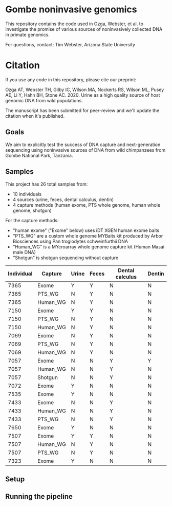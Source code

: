 # Gombe noninvasive genomics
This repository contains the code used in Ozga, Webster, et al.
to investigate the promise of various sources of noninvasively
collected DNA in primate genomics.

For questions, contact: Tim Webster, Arizona State University

# Citation
If you use any code in this repository, please cite our preprint:

Ozga AT, Webster TH, Gilby IC, Wilson MA, Nockerts RS, Wilson ML, Pusey AE,
Li Y, Hahn BH, Stone AC. 2020. Urine as a high quality source of host genomic
DNA from wild populations.

The manuscript has been submitted for peer-review and we'll update the citation
when it's published.

## Goals
We aim to explicitly test the success of DNA capture and
next-generation sequencing using noninvasive sources of DNA from wild chimpanzees from Gombe National Park, Tanzania.

## Samples
This project has 26 total samples from:
- 10 individuals
- 4 sources (urine, feces, dental calculus, dentin)
- 4 capture methods (human exome, PTS whole genome, human whole genome, shotgun)

For the capture methods:
- "human exome" ("Exome" below) uses iDT XGEN human exome baits
- "PTS_WG" are a custom whole genome MYBaits kit produced by Arbor Biosciences using Pan troglodytes schweinfurthii DNA
- "Human_WG" is a MYcroarray whole genome capture kit (Human Masai male DNA)
- "Shotgun" is shotgun sequencing without capture

| Individual | Capture | Urine | Feces | Dental calculus | Dentin |
| ---------- | ------- | ----- | ----- | --------------- | ------ |
| 7365 | Exome | Y | Y | N | N |
| 7365 | PTS_WG | N | Y | N | N |
| 7365 | Human_WG | N | Y | N | N |
| 7150 | Exome | Y | Y | N | N |
| 7150 | PTS_WG | N | Y | N | N |
| 7150 | Human_WG | N | Y | N | N |
| 7069 | Exome | N | Y | N | N |
| 7069 | PTS_WG | N | Y | N | N |
| 7069 | Human_WG | N | Y | N | N |
| 7057 | Exome | N | N | Y | Y |
| 7057 | Human_WG | N | N | Y | N |
| 7057 | Shotgun | N | N | Y | N |
| 7072 | Exome | Y | N | N | N |
| 7535 | Exome | Y | N | N | N |
| 7433 | Exome | N | N | Y | N |
| 7433 | Human_WG | N | N | Y | N |
| 7433 | PTS_WG | N | N | Y | N |
| 7650 | Exome | Y | N | N | N |
| 7507 | Exome | Y | Y | N | N |
| 7507 | Human_WG | N | Y | N | N |
| 7507 | PTS_WG | N | Y | N | N |
| 7323 | Exome | Y | N | N | N |


## Setup


## Running the pipeline
